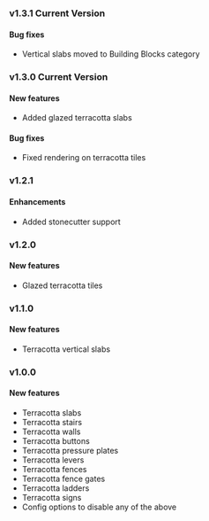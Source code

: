### v1.3.1 Current Version

#### Bug fixes
* Vertical slabs moved to Building Blocks category

### v1.3.0 Current Version

#### New features
* Added glazed terracotta slabs

#### Bug fixes
* Fixed rendering on terracotta tiles

### v1.2.1

#### Enhancements
* Added stonecutter support

### v1.2.0

#### New features
* Glazed terracotta tiles

### v1.1.0

#### New features
* Terracotta vertical slabs

### v1.0.0

#### New features
* Terracotta slabs
* Terracotta stairs
* Terracotta walls
* Terracotta buttons
* Terracotta pressure plates
* Terracotta levers
* Terracotta fences
* Terracotta fence gates
* Terracotta ladders
* Terracotta signs
* Config options to disable any of the above